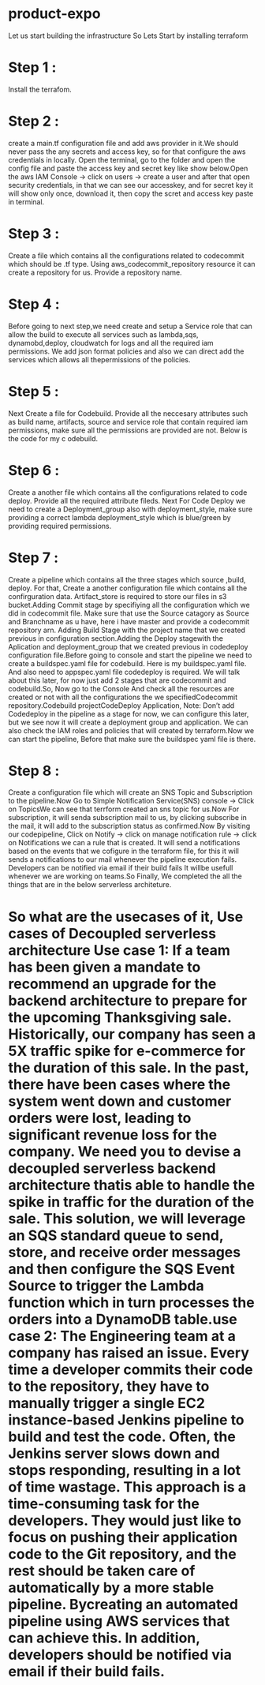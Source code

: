 # product-expo

Let us start building the infrastructure
So Lets Start by installing terraform
# Step 1 : 
Install the terrafom.
# Step 2 : 
create a main.tf configuration file and add aws provider in it.We should never pass the any secrets and access key, so for that configure the aws credentials in locally. Open the terminal, go to the folder and open the config file and paste the access key and secret key like show below.Open the aws IAM Console -> click on users -> create a user and after that open security credentials, in that we can see our accesskey, and for secret key it will show only once, download it, then copy the scret and access key paste in terminal.
# Step 3 : 
Create a file which contains all the configurations related to codecommit which should be .tf type. Using aws_codecommit_repository resource it can create a repository for us. Provide a repository name.
# Step 4 : 
Before going to next step,we need create and setup a Service role that can allow the build to execute all services such as lambda,sqs, dynamobd,deploy, cloudwatch for logs and all the required iam permissions. We add json format policies and also we can direct add the services which allows all thepermissions of the policies.
# Step 5 : 
Next Create a file for Codebuild. Provide all the neccesary attributes such as build name, artifacts, source and service role that contain required iam permissions, make sure all the permissions are provided are not. Below is the code for my c odebuild.
# Step 6 : 
Create a another file which contains all the configurations related to code deploy. Provide all the required attribute fileds. Next For Code Deploy we need to create a Deployment_group also with deployment_style, make sure providing a correct lambda deployment_style which is blue/green by providing required permissions.
# Step 7 :
Create a pipeline which contains all the three stages which source ,build, deploy. For that, Create a another configuration file which contains all the confirguration data. Artifact_store is required to store our files in s3 bucket.Adding Commit stage by specifiying all the configuration which we did in codecommit file. Make sure that use the Source catagory as Source and Branchname as u have, here i have master and provide a codecommit repository arn.
Adding Build Stage with the project name that we created previous in configuration section.Adding the Deploy stagewith the Aplication and deployment_group that we created previous in codedeploy configuration file.Before going to console and start the pipeline we need to create a buildspec.yaml file for codebuild. Here is my buildspec.yaml file.
And also need to appspec.yaml file codedeploy is required. We will talk about this later, for now just add 2 stages that are codecommit and codebuild.So, Now go to the Console And check all the resources are created or not with all the configurations the we specifiedCodecommit repository.Codebuild projectCodeDeploy Application, Note: Don’t add Codedeploy in the pipeline as a stage for now, we can configure this later, but we see now it will create a deployment group and application.
We can also check the IAM roles and policies that will created by terraform.Now we can start the pipeline, Before that make sure the buildspec yaml file is there.
# Step 8 :
Create a configuration file which will create an SNS Topic and Subscription to the pipeline.Now Go to Simple Notification Service(SNS) console -> Click on TopicsWe can see that terrform created an sns topic for us.Now For subscription, it will senda subscription mail to us, by clicking subscribe in the mail, it will add to the subscription status as confirmed.Now By visiting our codepipeline, Click on Notify -> click on manage notification rule -> click on Notifications we can a rule that is created. It will send a notifications based on the events that we cofigure in the terraform file, for this it will sends a notifications to our mail whenever the pipeline execution fails.
Developers can be notified via email if their build fails It willbe usefull whenever we are working on teams.So Finally, We completed the all the things that are in the below serverless architeture.
# So what are the usecases of it, Use cases of Decoupled serverless architecture Use case 1: If a team has been given a mandate to recommend an upgrade for the backend architecture to prepare for the upcoming Thanksgiving sale. Historically, our company has seen a 5X traffic spike for e-commerce for the duration of this sale. In the past, there have been cases where the system went down and customer orders were lost, leading to significant revenue loss for the company. We need you to devise a decoupled serverless backend architecture thatis able to handle the spike in traffic for the duration of the sale. This solution, we will leverage an SQS standard queue to send, store, and receive order messages and then configure the SQS Event Source to trigger the Lambda function which in turn processes the orders into a DynamoDB table.use case 2: The Engineering team at a company has raised an issue. Every time a developer commits their code to the repository, they have to manually trigger a single EC2 instance-based Jenkins pipeline to build and test the code. Often, the Jenkins server slows down and stops responding, resulting in a lot of time wastage. This approach is a time-consuming task for the developers. They would just like to focus on pushing their application code to the Git repository, and the rest should be taken care of automatically by a more stable pipeline. Bycreating an automated pipeline using AWS services that can achieve this. In addition, developers should be notified via email if their build fails.
